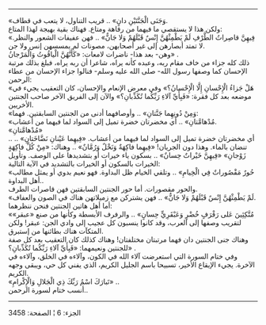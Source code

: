 ------------------------------------------------------------------------

«وَجَنَى الْجَنَّتَيْنِ دانٍ» .. قريب التناول، لا يتعب في قطاف.  
ولكن هذا لا يستقصي ما فيهما من رفاهة ومتاع. فهناك بقية بهيجة لهذا
المتاع:  
«فِيهِنَّ قاصِراتُ الطَّرْفِ لَمْ يَطْمِثْهُنَّ إِنْسٌ قَبْلَهُمْ وَلا جَانٌّ» .. فهن عفيفات الشعور
والنظر. لا تمتد أبصارهن إلى غير أصحابهن، مصونات لم يمسسهن إنس ولا جن.  
وهن- بعد هذا- ناضرات لامعات: «كَأَنَّهُنَّ الْياقُوتُ وَالْمَرْجانُ» .  
ذلك كله جزاء من خاف مقام ربه، وعبده كأنه يراه، شاعرا أن ربه يراه، فبلغ
بذلك مرتبة الإحسان كما وصفها رسول الله- صلى الله عليه وسلم- فنالوا جزاء
الإحسان من عطاء الرحمن:  
«هَلْ جَزاءُ الْإِحْسانِ إِلَّا الْإِحْسانُ؟» وفي معرض الإنعام والإحسان، كان التعقيب
يجيء في موضعه بعد كل فقرة: «فَبِأَيِّ آلاءِ رَبِّكُما تُكَذِّبانِ؟» والآن إلى الفريق
الآخر صاحب الجنتين الأخريين.  
«وَمِنْ دُونِهِما جَنَّتانِ» .. وأوصافهما أدنى من الجنتين السابقتين. فهما:  
«مُدْهامَّتانِ» .. أي مخضرتان خضرة تميل إلى السواد لما فيهما من أعشاب.  
«مُدْهامَّتانِ»  
.. أي مخضرتان خضرة تميل إلى السواد لما فيهما من أعشاب. «فِيهِما عَيْنانِ
نَضَّاخَتانِ» .. تنضان بالماء. وهذا دون الجريان! «فِيهِما فاكِهَةٌ وَنَخْلٌ وَرُمَّانٌ» ..
وهناك: «مِنْ كُلِّ فاكِهَةٍ زَوْجانِ» «فِيهِنَّ خَيْراتٌ حِسانٌ» .. بسكون ياء خيرات أو
بتشديدها على الوصف. وتأويل الخيرات بالسكون أو الخيرات بالتشديد في الآية
التالية:  
«حُورٌ مَقْصُوراتٌ فِي الْخِيامِ» .. وتلقي الخيام ظل البداوة. فهو نعيم بدوي أو
يمثل مطالب أهل البداوة..  
والحور مقصورات. أما حور الجنتين السابقتين فهن قاصرات الطرف.  
«لَمْ يَطْمِثْهُنَّ إِنْسٌ قَبْلَهُمْ وَلا جَانٌّ» .. فهن يشتركن مع زميلاتهن هناك في الصون
والعفاف.  
أما أهل هاتين الجنتين فنحن ننظرهما:  
«مُتَّكِئِينَ عَلى رَفْرَفٍ خُضْرٍ وَعَبْقَرِيٍّ حِسانٍ» .. والرفرف الأبسطة وكأنها من صنع
«عبقر» لتقريب وصفها إلى العرب، وقد كانوا ينسبون كل عجيب إلى وادي الجن:
عبقر! ولكن المتكآت هناك بطائنها من إستبرق.  
وهناك جنى الجنتين دان فهما مرتبتان مختلفتان! وهناك كذلك كان التعقيب بعد
كل صفة للجنتين ونعيمهما: «فَبِأَيِّ آلاءِ رَبِّكُما تُكَذِّبانِ؟» .  
وفي ختام السورة التي استعرضت آلاء الله في الكون، وآلاءه في الخلق، وآلاءه
في الآخرة. يجيء الإيقاع الأخير، تسبيحا باسم الجليل الكريم، الذي يفني كل
حي، ويبقى وجهه الكريم.  
«تَبارَكَ اسْمُ رَبِّكَ ذِي الْجَلالِ وَالْإِكْرامِ» ..  
أنسب ختام لسورة الرحمن..

------------------------------------------------------------------------

الجزء: 6 ¦ الصفحة: 3458
